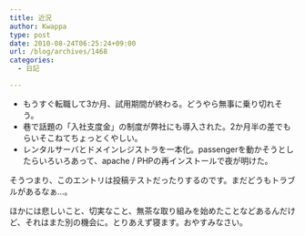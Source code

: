 ```yaml
---
title: 近況
author: Kwappa
type: post
date: 2010-08-24T06:25:24+09:00
url: /blog/archives/1468
categories:
  - 日記

---
```

  * もうすぐ転職して3か月、試用期間が終わる。どうやら無事に乗り切れそう。
  * 巷で話題の「入社支度金」の制度が弊社にも導入された。2か月半の差でもらいそこねてちょっとくやしい。
  * レンタルサーバとドメインレジストラを一本化。passengerを動かそうとしたらいろいろあって、apache / PHPの再インストールで夜が明けた。

そうつまり、このエントリは投稿テストだったりするのです。まだどうもトラブルがあるなぁ…。

ほかには悲しいこと、切実なこと、無茶な取り組みを始めたことなどあるんだけど、それはまた別の機会に。とりあえず寝ます。おやすみなさい。
